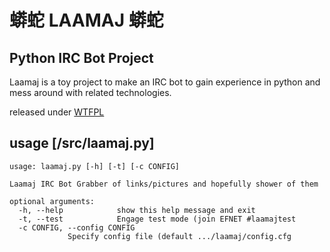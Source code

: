 蟒蛇 LAAMAJ 蟒蛇
======

Python IRC Bot Project
---

Laamaj is a toy project to make an IRC bot to gain experience in python and mess around with related technologies.

released under [WTFPL]

usage [/src/laamaj.py]
---
    usage: laamaj.py [-h] [-t] [-c CONFIG]

    Laamaj IRC Bot Grabber of links/pictures and hopefully shower of them

    optional arguments:
      -h, --help            show this help message and exit
      -t, --test            Engage test mode (join EFNET #laamajtest
      -c CONFIG, --config CONFIG
                 Specify config file (default .../laamaj/config.cfg

[WTFPL]: https://raw.github.com/shwoop/laamaj/master/LICENSE
